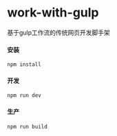 # work-with-gulp
基于gulp工作流的传统网页开发脚手架
#### 安装
```shell
npm install
```
#### 开发
```shell
npm run dev
```
#### 生产
```shell
npm run build
```


